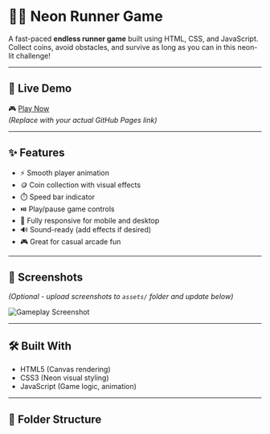# 🏃‍♂️ Neon Runner Game

A fast-paced **endless runner game** built using HTML, CSS, and JavaScript. Collect coins, avoid obstacles, and survive as long as you can in this neon-lit challenge!

---

## 🔗 Live Demo

🎮 [Play Now](https://yourusername.github.io/neon-runner/)  
*(Replace with your actual GitHub Pages link)*

---

## ✨ Features

- ⚡ Smooth player animation
- 🪙 Coin collection with visual effects
- ⏱️ Speed bar indicator
- ⏯️ Play/pause game controls
- 📱 Fully responsive for mobile and desktop
- 🔊 Sound-ready (add effects if desired)
- 🎮 Great for casual arcade fun

---

## 📸 Screenshots

*(Optional - upload screenshots to `assets/` folder and update below)*

![Gameplay Screenshot](assets/runner-screenshot.png)

---

## 🛠 Built With

- HTML5 (Canvas rendering)
- CSS3 (Neon visual styling)
- JavaScript (Game logic, animation)

---

## 📁 Folder Structure

